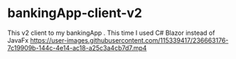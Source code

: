 # bankingApp-client-v2
This v2 client to my bankingApp . This time I used C# Blazor instead of JavaFx
https://user-images.githubusercontent.com/115339417/236663176-7c19909b-144c-4e14-ac18-a25c3a4cb7d7.mp4
